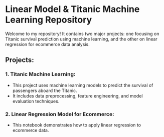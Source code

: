# Linear Model & Titanic Machine Learning Repository

Welcome to my repository! It contains two major projects: one focusing on Titanic survival prediction using machine learning, and the other on linear regression for ecommerce data analysis.

## Projects:

### 1. **Titanic Machine Learning**:
- This project uses machine learning models to predict the survival of passengers aboard the Titanic.
- It includes data preprocessing, feature engineering, and model evaluation techniques.

### 2. **Linear Regression Model for Ecommerce**:
- This notebook demonstrates how to apply linear regression to ecommerce data.

